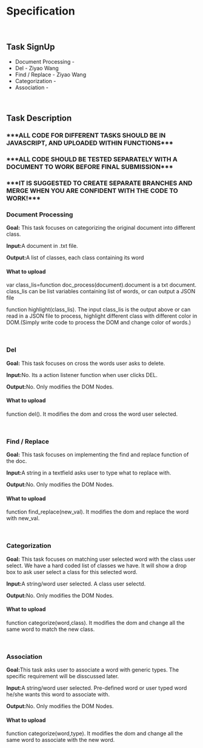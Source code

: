 <h1>Specification</h1>
<br/>
<h2>Task SignUp</h2>
<ul>
<li>Document Processing - </li>
<li>Del - Ziyao Wang</li>
<li>Find / Replace - Ziyao Wang</li>
<li>Categorization - </li>
<li>Association - </li>
</ul>
<br/>
<h2>Task Description</h2>
<h3>***ALL CODE FOR DIFFERENT TASKS SHOULD BE IN JAVASCRIPT, AND UPLOADED WITHIN FUNCTIONS***</h3>
<h3>***ALL CODE SHOULD BE TESTED SEPARATELY WITH A DOCUMENT TO WORK BEFORE FINAL SUBMISSION***</h3>
<h3>***IT IS SUGGESTED TO CREATE SEPARATE BRANCHES AND MERGE WHEN YOU ARE CONFIDENT WITH THE CODE TO WORK!***</h3>

<h3>Document Processing</h3>
<p><b>Goal:</b> This task focuses on categorizing the original document into different class.</p>
<p><b>Input:</b>A document in .txt file.</p>
<p><b>Output:</b>A list of classes, each class containing its word</p>
<h4>What to upload</h4>
<p>var class_lis=function doc_process(document).document is a txt document. class_lis can be list variables containing list of words, or can output a JSON file</p>
<p>function highlight(class_lis). The input class_lis is the output above or can read in a JSON file to process, highlight different class with different color in DOM.(Simply write code to process the DOM and change color of words.)</p>
<br/>
<h3>Del</h3>
<p><b>Goal:</b> This task focuses on cross the words user asks to delete.</p>
<p><b>Input:</b>No. Its a action listener function when user clicks DEL.</p>
<p><b>Output:</b>No. Only modifies the DOM Nodes.</p>
<h4>What to upload</h4>
<p>function del(). It modifies the dom and cross the word user selected.</p>
<br/>
<h3>Find / Replace</h3>
<p><b>Goal:</b> This task focuses on implementing the find and replace function of the doc.</p>
<p><b>Input:</b>A string in a textfield asks user to type what to replace with.</p>
<p><b>Output:</b>No. Only modifies the DOM Nodes.</p>
<h4>What to upload</h4>
<p>function find_replace(new_val). It modifies the dom and replace the word with new_val.</p>
<br/>
<h3>Categorization</h3>
<p><b>Goal:</b> This task focuses on matching user selected word with the class user select. We have a hard coded list of classes we have. It will show a drop box to ask user select a class for this selected word.</p>
<p><b>Input:</b>A string/word user selected. A class user selectd.</p>
<p><b>Output:</b>No. Only modifies the DOM Nodes.</p>
<h4>What to upload</h4>
<p>function categorize(word,class). It modifies the dom and change all the same word to match the new class.</p>
<br/>
<h3>Association</h3>
<p><b>Goal:</b>This task asks user to associate a word with generic types. The specific requirement will be disscussed later.</p>
<p><b>Input:</b>A string/word user selected. Pre-defined word or user typed word he/she wants this word to associate with.</p>
<p><b>Output:</b>No. Only modifies the DOM Nodes.</p>
<h4>What to upload</h4>
<p>function categorize(word,type). It modifies the dom and change all the same word to associate with the new word.</p>




